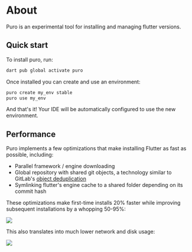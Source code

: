 # About

Puro is an experimental tool for installing and managing flutter versions.

## Quick start

To install puro, run:

```sh
dart pub global activate puro
```

Once installed you can create and use an environment:

```sh
puro create my_env stable
puro use my_env
```

And that's it! Your IDE will be automatically configured to use the new environment.

## Performance

Puro implements a few optimizations that make installing Flutter as fast as possible, including:

* Parallel framework / engine downloading
* Global repository with shared git objects, a technology similar to GitLab's [object deduplication](https://docs.gitlab.com/ee/development/git_object_deduplication.html)
* Symlinking flutter's engine cache to a shared folder depending on its commit hash

These optimizations make first-time installs 20% faster while improving subsequent installations by a whopping 50-95%:

![](https://puro.dev/assets/install_time_comparison.svg)

This also translates into much lower network and disk usage:

![](https://puro.dev/assets/network_usage_comparison.svg)